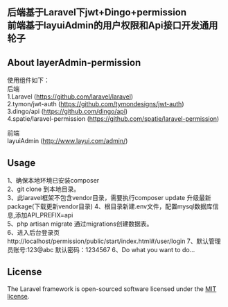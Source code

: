 <p align="center">
<h2>
后端基于Laravel下jwt+Dingo+permission <br>
前端基于layuiAdmin的用户权限和Api接口开发通用轮子
</h2>
</p>

## About layerAdmin-permission
使用组件如下： <br>
后端 <br>
1.Laravel (https://github.com/laravel/laravel) <br>
2.tymon/jwt-auth (https://github.com/tymondesigns/jwt-auth)  <br>
3.dingo/api (https://github.com/dingo/api) <br>
4.spatie/laravel-permission (https://github.com/spatie/laravel-permission) <br>

前端 <br>
layuiAdmin (http://www.layui.com/admin/)
## Usage
1、确保本地环境已安装composer<br>
2、git clone 到本地目录。<br>
3、此laravel框架不包含vendor目录，需要执行composer update 升级最新package(下载更新vendor目录)
4、根目录新建.env文件，配置mysql数据库信息,添加API_PREFIX=api <br>
5、php artisan migrate 通过migrations创建数据表。<br>
6、进入后台登录页http://localhost/permission/public/start/index.html#/user/login
7、默认管理员账号:123@abc  默认密码：1234567
6、Do what you want to do...
## License

The Laravel framework is open-sourced software licensed under the [MIT license](https://opensource.org/licenses/MIT).
